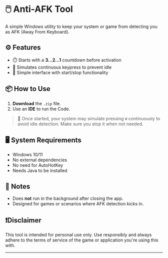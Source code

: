 # 🖱️ Anti-AFK Tool

A simple Windows utility to keep your system or game from detecting you as AFK (Away From Keyboard).

## ⚙️ Features

- ⏱️ Starts with a **3...2...1** countdown before activation
- 🔁 Simulates continuous keypress to prevent idle
- 🧠 Simple interface with start/stop functionality

## 📦 How to Use

1. **Download** the `.zip` file.
2. Use an **IDE** to run the Code.

> 🛑 Once started, your system may simulate pressing `W` continuously to avoid idle detection. Make sure you stop it when not needed.

## 🖥️ System Requirements

- Windows 10/11
- No external dependencies
- No need for AutoHotKey 
- Needs Java to be installed

## 📁 Notes

- Does **not** run in the background after closing the app.
- Designed for games or scenarios where AFK detection kicks in.

## ❗Disclaimer

This tool is intended for personal use only. Use responsibly and always adhere to the terms of service of the game or application you're using this with.

---

